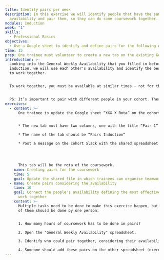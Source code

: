 ```yaml
---
title: Identify pairs per week
description: In this exercise we will identify people that have the same
  availability and pair them, so they can do some coursework together.
modules: Induction
week: "1"
skills:
  - Professional Basics
objectives:
  - Use a Google sheet to identify and define pairs for the following week's work
time: 15
prep: O﻿ne trainee must volunteer to create a new tab on the existing Google sheet.
introduction: >-
  Looking into the General Weekly Availability that you filled in before the
  induction, we will use each other's availability and identify the best pairs
  to work together.


  To work together, you must be available at similar times - not for the whole week, but for the number of hours needed for prep or coursework in pairs. 


  PS: It’s important to pair with different people in your cohort. There is more diversity, there better your professional competencies will evolve.
exercises:
  - content: >-
      One trainee to update the Google sheet “XXX X Rota” on the cohort drive


      * The new tab must have two columns, one with the title “Pair 1” and another for “Pair 2.” 

      * The name of the tab should be “Pairs Induction”

      * Post a message on the cohort Slack with the shared spreadsheet and the instructions on what to do (see below)




      This tab will be the rota of the coursework.
    name: Creating pairs for the coursework
    time: 5
    goal: Update the shared file in which trainees can organise teamwork rotas
  - name: Create pairs considering the availability
    time: 10
    goal: Connect the people's availability defining the most effective pairs to
      work together
    content: >-
      Multiple tasks need to be done to make this exercise happen, but not all
      of them should be done by one person:


      1. H﻿ow many hours of coursework has to be done in pairs?

      2. Open the "General Weekly Availability" spreadsheet.

      3. Identify who could pair together, considering their availability.

      4. Someone should add these pairs on the other spreadsheet (exercise 1).
---
```

